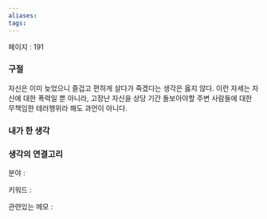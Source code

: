 ```yaml
---
aliases: 
tags:
---
```

페이지 : 191

### 구절
자신은 이미 늦었으니 즐겁고 편하게 살다가 죽겠다는 생각은 옳지 않다. 이런 자세는 자신에 대한 폭력일 뿐 아니라, 고장난 자신을 상당 기간 돌보아야할 주변 사람들에 대한 무책임한 테러행위라 해도 과언이 아니다.


### 내가 한 생각


### 생각의 연결고리
분야 : 

키워드 : 

관련있는 메모 : 